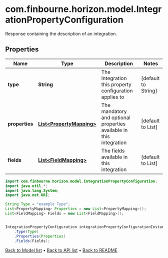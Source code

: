 # com.finbourne.horizon.model.IntegrationPropertyConfiguration
Response containing the description of an integration.

## Properties

Name | Type | Description | Notes
------------ | ------------- | ------------- | -------------
**type** | **String** | The Integration this property configuration applies to | [default to String]
**properties** | [**List&lt;PropertyMapping&gt;**](PropertyMapping.md) | The mandatory and optional properties available in this integration | [default to List<PropertyMapping>]
**fields** | [**List&lt;FieldMapping&gt;**](FieldMapping.md) | The fields available in this integration | [default to List<FieldMapping>]

```java
import com.finbourne.horizon.model.IntegrationPropertyConfiguration;
import java.util.*;
import java.lang.System;
import java.net.URI;

String Type = "example Type";
List<PropertyMapping> Properties = new List<PropertyMapping>();
List<FieldMapping> Fields = new List<FieldMapping>();


IntegrationPropertyConfiguration integrationPropertyConfigurationInstance = new IntegrationPropertyConfiguration()
    .Type(Type)
    .Properties(Properties)
    .Fields(Fields);
```


[Back to Model list](../README.md#documentation-for-models) &#8226; [Back to API list](../README.md#documentation-for-api-endpoints) &#8226; [Back to README](../README.md)
